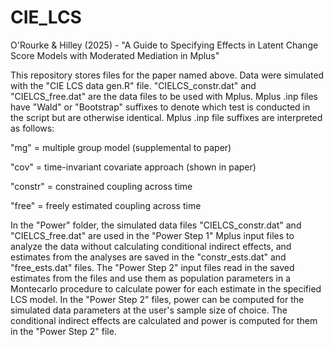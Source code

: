 # CIE_LCS
O'Rourke & Hilley (2025) - "A Guide to Specifying Effects in Latent Change Score Models with Moderated Mediation in Mplus"

This repository stores files for the paper named above. Data were simulated with the "CIE LCS data gen.R" file. "CIELCS_constr.dat" and "CIELCS_free.dat" are the data files to be used with Mplus. Mplus .inp files have "Wald" or "Bootstrap" suffixes to denote which test is conducted in the script but are otherwise identical. Mplus .inp file suffixes are interpreted as follows:

"mg" = multiple group model (supplemental to paper)

"cov" = time-invariant covariate approach (shown in paper)

"constr" = constrained coupling across time

"free" = freely estimated coupling across time

In the "Power" folder, the simulated data files "CIELCS_constr.dat" and "CIELCS_free.dat" are used in the "Power Step 1" Mplus input files to analyze the data without calculating conditional indirect effects, and estimates from the analyses are saved in the "constr_ests.dat" and "free_ests.dat" files. The "Power Step 2" input files read in the saved estimates from the files and use them as population parameters in a Montecarlo procedure to calculate power for each estimate in the specified LCS model. In the "Power Step 2" files, power can be computed for the simulated data parameters at the user's sample size of choice. The conditional indirect effects are calculated and power is computed for them in the "Power Step 2" file.
